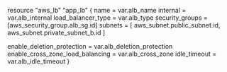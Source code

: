resource "aws_lb" "app_lb" {
  name               = var.alb_name
  internal           = var.alb_internal
  load_balancer_type = var.alb_type
  security_groups    = [aws_security_group.alb_sg.id]
  subnets = [
    aws_subnet.public_subnet.id,
    aws_subnet.private_subnet_b.id
  ]

  enable_deletion_protection       = var.alb_deletion_protection
  enable_cross_zone_load_balancing = var.alb_cross_zone
  idle_timeout                     = var.alb_idle_timeout
}
